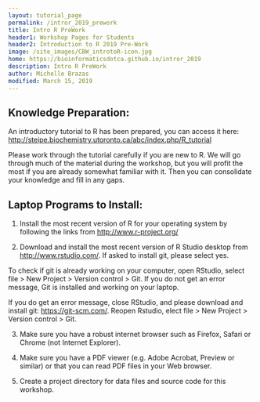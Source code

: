 ```yaml
---
layout: tutorial_page
permalink: /intror_2019_prework
title: Intro R PreWork
header1: Workshop Pages for Students
header2: Introduction to R 2019 Pre-Work
image: /site_images/CBW_introtoR-icon.jpg
home: https://bioinformaticsdotca.github.io/intror_2019
description: Intro R PreWork
author: Michelle Brazas
modified: March 15, 2019
---
```


## Knowledge Preparation: <a id="preworkshop"></a>

An introductory tutorial to R has been prepared, you can access it here: http://steipe.biochemistry.utoronto.ca/abc/index.php/R_tutorial  
 
Please work through the tutorial carefully if you are new to R.  We will go through much of the material during the workshop, but you will profit the most if you are already somewhat familiar with it. Then you can consolidate your knowledge and fill in any gaps.

## Laptop Programs to Install:

1) Install the most recent version of R for your operating system by following the links from http://www.r-project.org/  
 
2) Download and install the most recent version of R Studio desktop from http://www.rstudio.com/.  If asked to install git, please select yes. 

To check if git is already working on your computer, open RStudio, select file > New Project > Version control > Git.  If you do not get an error message, Git is installed and working on your laptop.

If you do get an error message, close RStudio, and please download and install git: https://git-scm.com/.  Reopen Rstudio, elect file > New Project > Version control > Git.  
 
3) Make sure you have a robust internet browser such as Firefox, Safari or Chrome (not Internet Explorer).
 
4) Make sure you have a PDF viewer (e.g. Adobe Acrobat, Preview or similar) or that you can read PDF files in your Web browser.
 
5) Create a project directory for data files and source code for this workshop.
